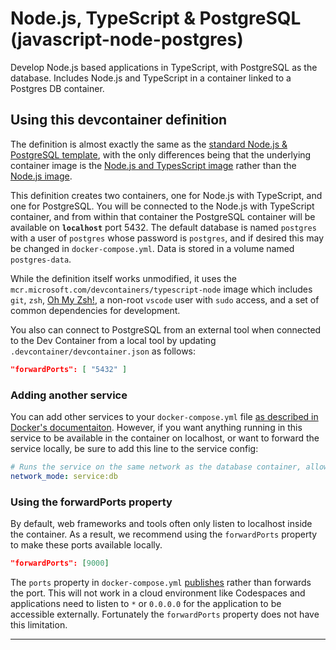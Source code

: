 
# Node.js, TypeScript & PostgreSQL (javascript-node-postgres)

Develop Node.js based applications in TypeScript, with PostgreSQL as the database. Includes Node.js and TypeScript in a container linked to a Postgres DB container.

## Using this devcontainer definition

The definition is almost exactly the same as the [standard Node.js & PostgreSQL template](https://github.com/devcontainers/templates/tree/main/src/javascript-node-postgres), with the only differences being that the underlying container image is
the [Node.js and TypesScript image](https://github.com/devcontainers/images/tree/main/src/typescript-node) rather than the [Node.js image](https://github.com/devcontainers/images/tree/main/src/javascript-node).

This definition creates two containers, one for Node.js with TypeScript, and one for PostgreSQL. You will be connected to the Node.js with TypeScript container, and from within that container the PostgreSQL container will be available on **`localhost`** port 5432. The default database is named `postgres` with a user of `postgres` whose password is `postgres`, and if desired this may be changed in `docker-compose.yml`. Data is stored in a volume named `postgres-data`.

While the definition itself works unmodified, it uses the `mcr.microsoft.com/devcontainers/typescript-node` image which includes `git`, `zsh`, [Oh My Zsh!](https://ohmyz.sh/), a non-root `vscode` user with `sudo` access, and a set of common dependencies for development.

You also can connect to PostgreSQL from an external tool when connected to the Dev Container from a local tool  by updating `.devcontainer/devcontainer.json` as follows:

```json
"forwardPorts": [ "5432" ]
```

### Adding another service

You can add other services to your `docker-compose.yml` file [as described in Docker's documentaiton](https://docs.docker.com/compose/compose-file/#service-configuration-reference). However, if you want anything running in this service to be available in the container on localhost, or want to forward the service locally, be sure to add this line to the service config:

```yaml
# Runs the service on the same network as the database container, allows "forwardPorts" in devcontainer.json function.
network_mode: service:db
```

### Using the forwardPorts property

By default, web frameworks and tools often only listen to localhost inside the container. As a result, we recommend using the `forwardPorts` property to make these ports available locally.

```json
"forwardPorts": [9000]
```

The `ports` property in `docker-compose.yml` [publishes](https://docs.docker.com/config/containers/container-networking/#published-ports) rather than forwards the port. This will not work in a cloud environment like Codespaces and applications need to listen to `*` or `0.0.0.0` for the application to be accessible externally. Fortunately the `forwardPorts` property does not have this limitation.

---
